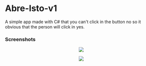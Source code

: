 # Abre-Isto-v1

A simple app made with C# that you can't click in the button no so it obvious that the person will click in yes.

### Screenshots                     
<p align="center">
  <img src="https://user-images.githubusercontent.com/95320065/207754964-1380ff03-c21b-4af4-8774-a1f61c531cf3.png">
</p>
<p align="center">
  <img src="https://user-images.githubusercontent.com/95320065/207755182-5c1e2b48-a821-4515-8cdf-3e0320e8e19f.png">
</p>

